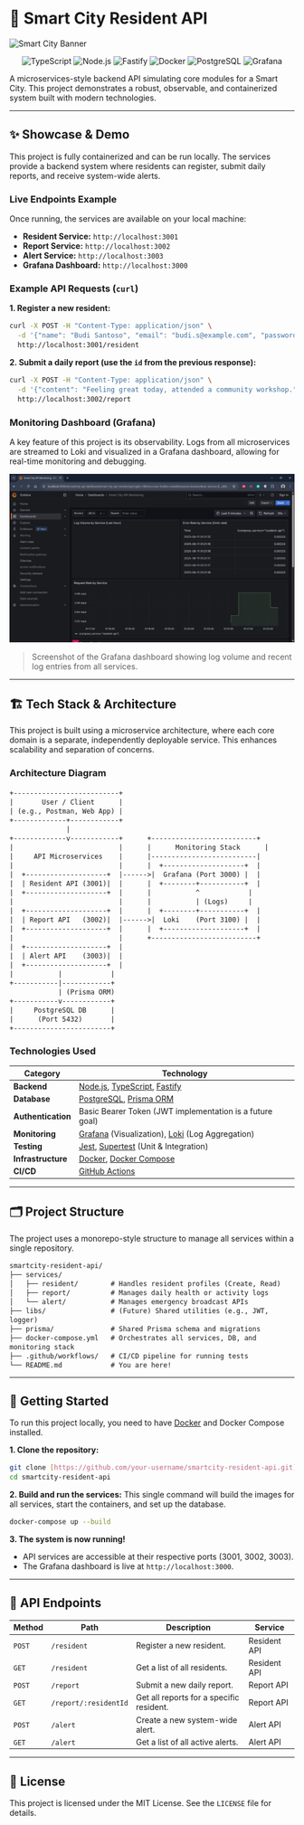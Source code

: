 # 🧠 Smart City Resident API

![Smart City Banner](https://placehold.co/1200x400/0284c7/FFFFFF?text=SmartCity+Resident+API&font=raleway)

<p align="center">
  <img src="https://img.shields.io/badge/TypeScript-3178C6?logo=typescript&logoColor=white&style=for-the-badge" alt="TypeScript" />
  <img src="https://img.shields.io/badge/Node.js-339933?logo=nodedotjs&logoColor=white&style=for-the-badge" alt="Node.js" />
  <img src="https://img.shields.io/badge/Fastify-000000?logo=fastify&logoColor=white&style=for-the-badge" alt="Fastify" />
  <img src="https://img.shields.io/badge/Docker-2496ED?logo=docker&logoColor=white&style=for-the-badge" alt="Docker" />
  <img src="https://img.shields.io/badge/PostgreSQL-4169E1?logo=postgresql&logoColor=white&style=for-the-badge" alt="PostgreSQL" />
  <img src="https://img.shields.io/badge/Grafana-F46800?logo=grafana&logoColor=white&style=for-the-badge" alt="Grafana" />
</p>

A microservices-style backend API simulating core modules for a Smart City. This project demonstrates a robust, observable, and containerized system built with modern technologies.

---

## ✨ Showcase & Demo

This project is fully containerized and can be run locally. The services provide a backend system where residents can register, submit daily reports, and receive system-wide alerts.

### Live Endpoints Example

Once running, the services are available on your local machine:
* **Resident Service:** `http://localhost:3001`
* **Report Service:** `http://localhost:3002`
* **Alert Service:** `http://localhost:3003`
* **Grafana Dashboard:** `http://localhost:3000`

### Example API Requests (`curl`)

**1. Register a new resident:**
```bash
curl -X POST -H "Content-Type: application/json" \
  -d '{"name": "Budi Santoso", "email": "budi.s@example.com", "password": "password123"}' \
  http://localhost:3001/resident
```

**2. Submit a daily report (use the `id` from the previous response):**
```bash
curl -X POST -H "Content-Type: application/json" \
  -d '{"content": "Feeling great today, attended a community workshop.", "residentId": "YOUR_RESIDENT_ID_HERE"}' \
  http://localhost:3002/report
```

### Monitoring Dashboard (Grafana)

A key feature of this project is its observability. Logs from all microservices are streamed to Loki and visualized in a Grafana dashboard, allowing for real-time monitoring and debugging.

![Grafana Dashboard Screenshot](./grafana-screenshot.png)
> Screenshot of the Grafana dashboard showing log volume and recent log entries from all services.

---

## 🏗️ Tech Stack & Architecture

This project is built using a microservice architecture, where each core domain is a separate, independently deployable service. This enhances scalability and separation of concerns.

### Architecture Diagram

```
+--------------------------+
|       User / Client      |
| (e.g., Postman, Web App) |
+-------------+------------+
              |
+-------------v------------+      +--------------------------+
|                          |      |      Monitoring Stack      |
|     API Microservices    |      |--------------------------|
|                          |      |  +--------------------+  |
|  +--------------------+  |------>|  Grafana (Port 3000) |  |
|  | Resident API (3001)|  |      |  +--------+-----------+  |
|  +--------------------+  |      |           ^            |
|                          |      |           | (Logs)     |
|  +--------------------+  |      |  +--------+-----------+  |
|  | Report API   (3002)|  |------>|  Loki    (Port 3100) |  |
|  +--------------------+  |      |  +--------------------+  |
|                          |      +--------------------------+
|  +--------------------+  |
|  | Alert API    (3003)|  |
|  +--------------------+  |
|           |            |
+-----------|------------+
            | (Prisma ORM)
+-----------v------------+
|     PostgreSQL DB      |
|      (Port 5432)       |
+------------------------+
```

### Technologies Used

| Category         | Technology                                                                          |
| ---------------- | ----------------------------------------------------------------------------------- |
| **Backend** | [Node.js](https://nodejs.org/), [TypeScript](https://www.typescriptlang.org/), [Fastify](https://www.fastify.io/)             |
| **Database** | [PostgreSQL](https://www.postgresql.org/), [Prisma ORM](https://www.prisma.io/)       |
| **Authentication** | Basic Bearer Token (JWT implementation is a future goal)                            |
| **Monitoring** | [Grafana](https://grafana.com/) (Visualization), [Loki](https://grafana.com/oss/loki/) (Log Aggregation) |
| **Testing** | [Jest](https://jestjs.io/), [Supertest](https://github.com/visionmedia/supertest) (Unit & Integration)      |
| **Infrastructure** | [Docker](https://www.docker.com/), [Docker Compose](https://docs.docker.com/compose/)                                |
| **CI/CD** | [GitHub Actions](https://github.com/features/actions)                               |

---

## 🗂️ Project Structure

The project uses a monorepo-style structure to manage all services within a single repository.

```
smartcity-resident-api/
├── services/
│   ├── resident/        # Handles resident profiles (Create, Read)
│   ├── report/          # Manages daily health or activity logs
│   └── alert/           # Manages emergency broadcast APIs
├── libs/                # (Future) Shared utilities (e.g., JWT, logger)
├── prisma/              # Shared Prisma schema and migrations
├── docker-compose.yml   # Orchestrates all services, DB, and monitoring stack
├── .github/workflows/   # CI/CD pipeline for running tests
└── README.md            # You are here!
```

---

## 🚀 Getting Started

To run this project locally, you need to have [Docker](https://www.docker.com/get-started) and Docker Compose installed.

**1. Clone the repository:**
```bash
git clone [https://github.com/your-username/smartcity-resident-api.git](https://github.com/your-username/smartcity-resident-api.git)
cd smartcity-resident-api
```

**2. Build and run the services:**
This single command will build the images for all services, start the containers, and set up the database.
```bash
docker-compose up --build
```

**3. The system is now running!**
* API services are accessible at their respective ports (3001, 3002, 3003).
* The Grafana dashboard is live at `http://localhost:3000`.

---

## 📖 API Endpoints

| Method | Path                 | Description                          | Service      |
| ------ | -------------------- | ------------------------------------ | ------------ |
| `POST` | `/resident`          | Register a new resident.             | Resident API |
| `GET`  | `/resident`          | Get a list of all residents.         | Resident API |
| `POST` | `/report`            | Submit a new daily report.           | Report API   |
| `GET`  | `/report/:residentId`| Get all reports for a specific resident. | Report API   |
| `POST` | `/alert`             | Create a new system-wide alert.      | Alert API    |
| `GET`  | `/alert`             | Get a list of all active alerts.     | Alert API    |

---

## 💼 License

This project is licensed under the MIT License. See the `LICENSE` file for details.
